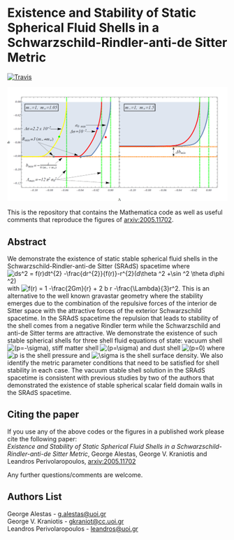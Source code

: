 # Existence and Stability of Static Spherical Fluid Shells in a Schwarzschild-Rindler-anti-de Sitter Metric

[![Travis](https://img.shields.io/badge/language-Mathematica-green.svg)]()

<p align="center">
<img src="preview.png" width="900" title="preview" />
</p>

This is the repository that contains the Mathematica code as well as useful comments that reproduce the figures of [arxiv:2005.11702](https://arxiv.org/pdf/2005.11702.pdf).

## Abstract 
We demonstrate the existence of static stable spherical fluid shells in the Schwarzschild-Rindler-anti-de Sitter (SRAdS) spacetime where ![ds^2 = f(r)dt^{2} -\frac{dr^{2}}{f(r)}-r^{2}(d\theta ^2 +\sin ^2 \theta d\phi ^2)](https://render.githubusercontent.com/render/math?math=ds%5E2%20%3D%20f(r)dt%5E%7B2%7D%20-%5Cfrac%7Bdr%5E%7B2%7D%7D%7Bf(r)%7D-r%5E%7B2%7D(d%5Ctheta%20%5E2%20%2B%5Csin%20%5E2%20%5Ctheta%20d%5Cphi%20%5E2)) with ![$f(r) = 1 -\frac{2Gm}{r} + 2 b r -\frac{\Lambda}{3}r^2$](https://render.githubusercontent.com/render/math?math=f(r)=1-\frac{2Gm}{r}+2br-\frac{\Lambda}{3}r^2). This is an alternative to the well known gravastar geometry where the stability emerges due to the combination of the repulsive forces of the  interior de Sitter space with the attractive forces of the exterior Schwarzschild spacetime. In the SRAdS spacetime the repulsion that leads to stability of the shell comes from a negative Rindler term while the Schwarzschild and anti-de Sitter terms are attractive. We demonstrate the existence of such stable spherical shells for three shell fluid equations of state: vacuum shell ![$(p=-\sigma)$](https://render.githubusercontent.com/render/math?math=(p=-\sigma)), stiff matter shell ![$(p=\sigma)$](https://render.githubusercontent.com/render/math?math=(p=\sigma)) and dust shell ![$(p=0)$](https://render.githubusercontent.com/render/math?math=(p=0)) where ![$p$](https://render.githubusercontent.com/render/math?math=p) is the shell pressure and ![$\sigma$](https://render.githubusercontent.com/render/math?math=\sigma) is the shell surface density. We also identify the metric parameter conditions that need to be satisfied for shell stability in each case. The vacuum stable shell solution in the SRAdS spacetime is consistent with previous studies by two of the authors that demonstrated the existence of stable spherical scalar field domain walls in the SRAdS spacetime.



## Citing the paper 
If you use any of the above codes or the figures in a published work please cite the following paper:
<br>*Existence and Stability of Static Spherical Fluid Shells in a Schwarzschild-Rindler-anti-de Sitter Metric*, George Alestas, George V. Kraniotis and Leandros Perivolaropoulos, [arxiv:2005.11702](https://arxiv.org/pdf/2005.11702.pdf)

Any further questions/comments are welcome.


## Authors List
George Alestas - <g.alestas@uoi.gr>
<br>George V. Kraniotis - <gkraniot@cc.uoi.gr>
<br>Leandros Perivolaropoulos - <leandros@uoi.gr>
